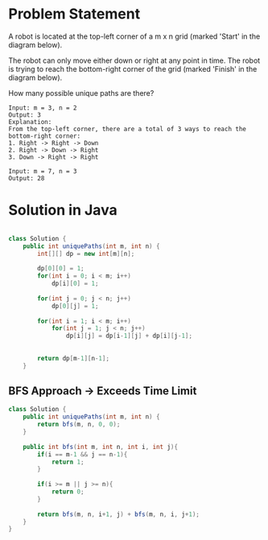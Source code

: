 # Problem Statement
A robot is located at the top-left corner of a m x n grid (marked 'Start' in the diagram below).

The robot can only move either down or right at any point in time. The robot is trying to reach the bottom-right corner of the grid (marked 'Finish' in the diagram below).

How many possible unique paths are there?

```
Input: m = 3, n = 2
Output: 3
Explanation:
From the top-left corner, there are a total of 3 ways to reach the bottom-right corner:
1. Right -> Right -> Down
2. Right -> Down -> Right
3. Down -> Right -> Right
```

```
Input: m = 7, n = 3
Output: 28
```

# Solution in Java

```Java

class Solution {
    public int uniquePaths(int m, int n) {
        int[][] dp = new int[m][n];
        
        dp[0][0] = 1;
        for(int i = 0; i < m; i++)
            dp[i][0] = 1;
        
        for(int j = 0; j < n; j++)
            dp[0][j] = 1;
        
        for(int i = 1; i < m; i++)
            for(int j = 1; j < n; j++)
                dp[i][j] = dp[i-1][j] + dp[i][j-1];
        
        
        return dp[m-1][n-1];
    }

```


## BFS Approach -> Exceeds Time Limit

```Java
class Solution {
    public int uniquePaths(int m, int n) {
        return bfs(m, n, 0, 0);
    }
    
    public int bfs(int m, int n, int i, int j){
        if(i == m-1 && j == n-1){
            return 1;
        }
        
        if(i >= m || j >= n){
            return 0;
        }
        
        return bfs(m, n, i+1, j) + bfs(m, n, i, j+1);
    }
}
```
